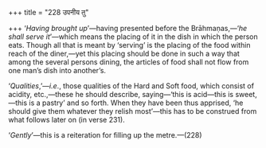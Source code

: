 +++
title = "228 उपनीय तु"

+++
‘*Having brought* *up*’—having presented before the Brāhmaṇas,—‘*he
shall serve it*’—which means the placing of it in the dish in which the
person eats. Though all that is meant by ‘serving’ is the placing of the
food within reach of the diner,—yet this placing should be done in such
a way that among the several persons dining, the articles of food shall
not flow from one man’s dish into another’s.

‘*Qualities*,’—*i.e*., those qualities of the Hard and Soft food, which
consist of acidity, etc.,—these he should describe, saying—‘this is
acid—this is sweet,—this is a pastry’ and so forth. When they have been
thus apprised, ‘he should give them whatever they relish most’—this has
to be construed from what follows later on (in verse 231).

‘*Gently*’—this is a reiteration for filling up the metre.—(228)


